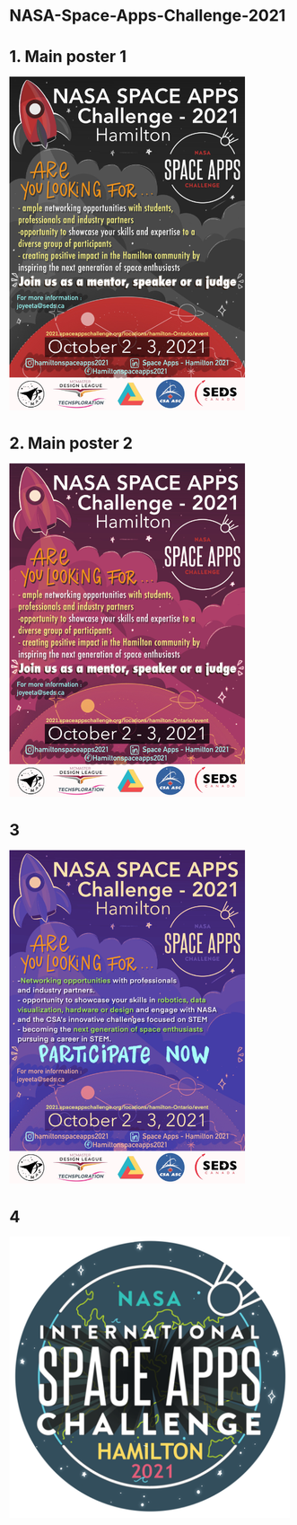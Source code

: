 # NASA-Space-Apps-Challenge-2021


# 1. Main poster 1

<img src="/IMG_0896.jpg" width="420" height="594">

# 2. Main poster 2

<img src="/IMG_0898.jpeg" width="420" height="594">


# 3

<img src="/IMG_0897.jpg" width="420" height="594">

# 4 

<img src="/space apps stciker 1.png" width="500" height="500">
